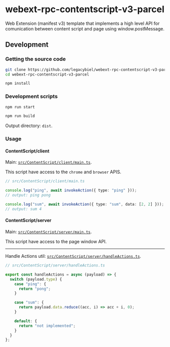 # webext-rpc-contentscript-v3-parcel

Web Extension (manifest v3) template that implements a high level API for comunication between content script and page using window.postMessage.

## Development

### Getting the source code

```sh
git clone https://github.com/legacybiel/webext-rpc-contentscript-v3-parcel.git
cd webext-rpc-contentscript-v3-parcel
```

```sh
npm install
```

### Development scripts

```sh
npm run start
```

```sh
npm run build
```

Output directory: `dist`.

### Usage

#### ContentScript/client

Main: [`src/ContentScript/client/main.ts`](src/ContentScript/client/main.ts).

This script have access to the `chrome` and `browser` APIS.

```ts
// src/ContentScript/client/main.ts

console.log("ping", await invokeAction({ type: "ping" }));
// output: ping pong

console.log("sum", await invokeAction({ type: "sum", data: [2, 2] }));
// output: sum 4
```

#### ContentScript/server

Main: [`src/ContentScript/server/main.ts`](src/ContentScript/server/main.ts).

This script have access to the page window API.

---

Handle Actions util: [`src/ContentScript/server/handleActions.ts`](src/ContentScript/server/handleActions.ts).

```ts
// src/ContentScript/server/handleActions.ts

export const handleActions = async (payload) => {
  switch (payload.type) {
    case "ping": {
      return "pong";
    }

    case "sum": {
      return payload.data.reduce((acc, i) => acc + i, 0);
    }

    default: {
      return "not implemented";
    }
  }
};
```
